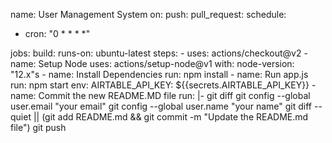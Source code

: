 name: User Management System
on:
push:
pull_request:
schedule:
- cron: "0 * * * *"

jobs:
build:
    runs-on: ubuntu-latest
    steps:
      - uses: actions/checkout@v2
      - name: Setup Node
        uses: actions/setup-node@v1
        with:
          node-version: "12.x"s
      - name: Install Dependencies
        run: npm install
      - name: Run app.js
        run: npm start
        env:
          AIRTABLE_API_KEY: ${{secrets.AIRTABLE_API_KEY}}
      - name: Commit the new README.MD file
        run: |-
          git diff
          git config --global user.email "your email"
          git config --global user.name "your name"
          git diff --quiet || (git add README.md && git commit -m "Update the README.md file")
          git push
